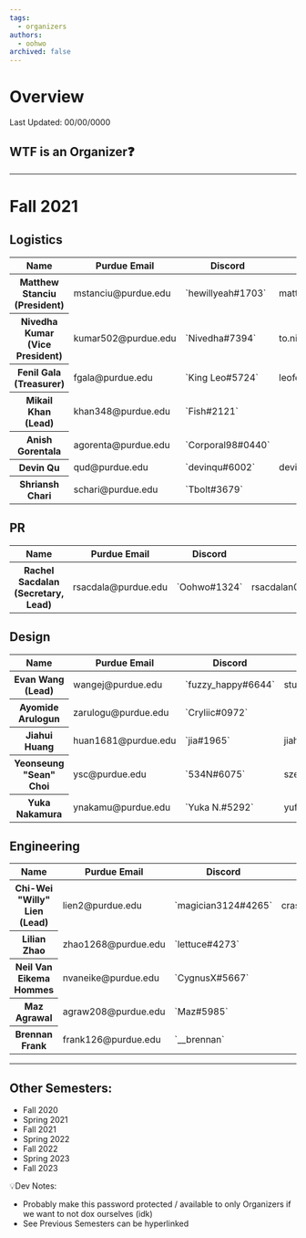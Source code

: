 ```yaml
---
tags:
  - organizers
authors:
  - oohwo
archived: false
---
```

# Overview
Last Updated: 00/00/0000

## WTF is an Organizer❓

-----
# Fall 2021

## Logistics
<table>
    <thead>
        <tr>
            <th>Name</th>
            <th>Purdue Email</th>
            <th>Discord</th>
            <th>Gmail</th>
        </tr>
    </thead>
    <tbody>
        <tr>
            <th>Matthew Stanciu (President)</th>
            <td>mstanciu@purdue.edu</td>
            <td>`hewillyeah#1703`</td>
            <td>mattbstanciu@gmail.com</td>
        </tr>
        <tr>
            <th>Nivedha Kumar (Vice President)</th>
            <td>kumar502@purdue.edu</td>
            <td>`Nivedha#7394`</td>
            <td>to.nivedha75@gmail.com</td>
        </tr>
        <tr>
            <th>Fenil Gala (Treasurer)</th>
            <td>fgala@purdue.edu</td>
            <td>`King Leo#5724`</td>
            <td>leofenil1234@gmail.com</td>
        </tr>
        <tr>
            <th>Mikail Khan (Lead)</th>
            <td>khan348@purdue.edu</td>
            <td>`Fish#2121`</td>
            <td></td>
        </tr>
        <tr>
            <th>Anish Gorentala</th>
            <td>agorenta@purdue.edu</td>
            <td>`Corporal98#0440`</td>
            <td></td>
        </tr>
        <tr>
            <th>Devin Qu</th>
            <td>qud@purdue.edu</td>
            <td>`devinqu#6002`</td>
            <td>devinqu2002@gmail.com</td>
        </tr>
        <tr>
            <th>Shriansh Chari</th>
            <td>schari@purdue.edu</td>
            <td>`Tbolt#3679`</td>
            <td></td>
        </tr>
    </tbody>
</table>

## PR
<table>
    <thead>
        <tr>
            <th>Name</th>
            <th>Purdue Email</th>
            <th>Discord</th>
            <th>Gmail</th>
        </tr>
    </thead>
    <tbody>
        <tr>
            <th>Rachel Sacdalan (Secretary, Lead)</th>
            <td>rsacdala@purdue.edu</td>
            <td>`Oohwo#1324`</td>
            <td>rsacdalan00021@gmail.com</td>
        </tr>
    </tbody>
</table>

## Design
<table>
    <thead>
        <tr>
            <th>Name</th>
            <th>Purdue Email</th>
            <th>Discord</th>
            <th>Gmail</th>
        </tr>
    </thead>
    <tbody>
        <tr>
            <th>Evan Wang (Lead)</th>
            <td>wangej@purdue.edu</td>
            <td>`fuzzy_happy#6644`</td>
            <td>student.e.wang@gmail.com</td>
        </tr>
        <tr>
            <th>Ayomide Arulogun</th>
            <td>zarulogu@purdue.edu</td>
            <td>`Cryliic#0972`</td>
            <td></td>
        </tr>
        <tr>
            <th>Jiahui Huang</th>
            <td>huan1681@purdue.edu</td>
            <td>`jia#1965`</td>
            <td>jiahuihuang208@gmail.com</td>
        </tr>
        <tr>
            <th>Yeonseung &quot;Sean&quot; Choi</th>
            <td>ysc@purdue.edu</td>
            <td>`534N#6075`</td>
            <td>szeanchoi@gmail.com</td>
        </tr>
        <tr>
            <th>Yuka Nakamura</th>
            <td>ynakamu@purdue.edu</td>
            <td>`Yuka N.#5292`</td>
            <td>yuflower26@gmail.com</td>
        </tr>
    </tbody>
</table>

## Engineering
<table>
    <thead>
        <tr>
            <th>Name</th>
            <th>Purdue Email</th>
            <th>Discord</th>
            <th>Gmail</th>
        </tr>
    </thead>
    <tbody>
        <tr>
            <th>Chi-Wei &quot;Willy&quot; Lien (Lead)</th>
            <td>lien2@purdue.edu</td>
            <td>`magician3124#4265`</td>
            <td>crashingballoon@gmail.com</td>
        </tr>
        <tr>
            <th>Lilian Zhao</th>
            <td>zhao1268@purdue.edu</td>
            <td>`lettuce#4273`</td>
            <td></td>
        </tr>
        <tr>
            <th>Neil Van Eikema Hommes</th>
            <td>nvaneike@purdue.edu</td>
            <td>`CygnusX#5667`</td>
            <td></td>
        </tr>
        <tr>
            <th>Maz Agrawal</th>
            <td>agraw208@purdue.edu</td>
            <td>`Maz#5985`</td>
            <td></td>
        </tr>
        <tr>
            <th>Brennan Frank</th>
            <td>frank126@purdue.edu</td>
            <td>`__brennan`</td>
            <td></td>
        </tr>
    </tbody>
</table>

-----
## Other Semesters:
- Fall 2020
- Spring 2021
- Fall 2021
- Spring 2022
- Fall 2022
- Spring 2023
- Fall 2023

💡Dev Notes: 
- Probably make this password protected / available to only Organizers if we want to not dox ourselves (idk)
- See Previous Semesters can be hyperlinked